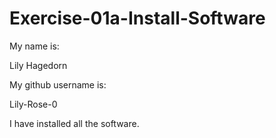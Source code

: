 # Exercise-01a-Install-Software
My name is:

Lily Hagedorn

My github username is:

Lily-Rose-0

I have installed all the software.
